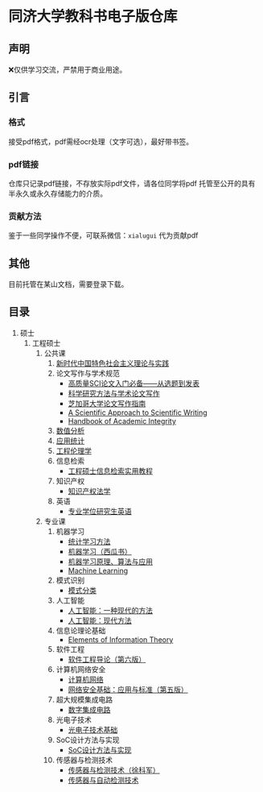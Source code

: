# 同济大学教科书电子版仓库

## 声明

❌仅供学习交流，严禁用于商业用途。

## 引言

### 格式

接受pdf格式，pdf需经ocr处理（文字可选），最好带书签。

### pdf链接

仓库只记录pdf链接，不存放实际pdf文件，请各位同学将pdf
托管至公开的具有半永久或永久存储能力的介质。

### 贡献方法

鉴于一些同学操作不便，可联系微信：`xialugui` 代为贡献pdf

## 其他

目前托管在某山文档，需要登录下载。

## 目录

1. 硕士
    1. 工程硕士
        1. 公共课
            1. [新时代中国特色社会主义理论与实践][新时代中国特色社会主义理论与实践]
            2. 论文写作与学术规范
                * [高质量SCI论文入门必备——从选题到发表][高质量SCI论文入门必备——从选题到发表]
                * [科学研究方法与学术论文写作][科学研究方法与学术论文写作]
                * [芝加哥大学论文写作指南][芝加哥大学论文写作指南]
                * [A Scientific Approach to Scientific Writing][A Scientific Approach to Scientific Writing]
                * [Handbook of Academic Integrity][Handbook of Academic Integrity]
            3. [数值分析][数值分析]
            4. [应用统计][应用统计]
            5. [工程伦理学][工程伦理学]
            6. 信息检索
                * [工程硕士信息检索实用教程][工程硕士信息检索实用教程]
            7. 知识产权
                * [知识产权法学][知识产权法学]
            8. 英语
                * [专业学位研究生英语][专业学位研究生英语]
        2. 专业课
            1. 机器学习
                * [统计学习方法][统计学习方法]
                * [机器学习（西瓜书）][机器学习]
                * [机器学习原理、算法与应用][机器学习原理、算法与应用]
                * [Machine Learning][Machine Learning]
            2. 模式识别
                * [模式分类][模式分类]
            3. 人工智能
                * [人工智能：一种现代的方法][人工智能：一种现代的方法]
                * [人工智能：现代方法][人工智能：现代方法]
            4. 信息论理论基础
                * [Elements of Information Theory][Elements of Information Theory]
            5. 软件工程
                * [软件工程导论（第六版）][软件工程导论（第六版）]
            6. 计算机网络安全
                * [计算机网络][计算机网络]
                * [网络安全基础：应用与标准（第五版）][网络安全基础：应用与标准（第五版）]
            7. 超大规模集成电路
                * [数字集成电路][数字集成电路]
            8. 光电子技术
                * [光电子技术基础][光电子技术基础]
            9. SoC设计方法与实现
                * [SoC设计方法与实现][SoC设计方法与实现]
            10. 传感器与检测技术
                * [传感器与检测技术（徐科军）][传感器与检测技术（徐科军）]
                * [传感器与自动检测技术][传感器与自动检测技术]

[传感器与自动检测技术]: https://kdocs.cn/l/ch8M1Ze5Wdmw

[传感器与检测技术（徐科军）]: https://kdocs.cn/l/cuzxUvL9e7kC

[光电子技术基础]: https://kdocs.cn/l/cu6mU2sLA97v

[SoC设计方法与实现]: https://kdocs.cn/l/cr9R7wVky4JR

[数字集成电路]: https://kdocs.cn/l/co6nHcPxWGKJ

[人工智能：一种现代的方法]: https://kdocs.cn/l/chwPnSfs6p34

[人工智能：现代方法]: https://kdocs.cn/l/cfmx4xuJNM6o

[软件工程导论（第六版）]: https://kdocs.cn/l/cfQC0Dg6qoqA

[计算机网络]: https://kdocs.cn/l/cagYgWImfkVl

[网络安全基础：应用与标准（第五版）]:https://kdocs.cn/l/cl9W0QADGJMN

[Elements of Information Theory]: https://kdocs.cn/l/cpRWKOTRuYT8

[模式分类]: https://kdocs.cn/l/ciZviazbvRyX

[统计学习方法]: https://kdocs.cn/l/cfMYuuONsCCr

[机器学习]: https://kdocs.cn/l/cl49PdY1BstI

[机器学习原理、算法与应用]: https://kdocs.cn/l/cbiyPK1Qmdx3

[Machine Learning]: https://kdocs.cn/l/cgXqifgsw5hd

[专业学位研究生英语]: https://kdocs.cn/l/cmn4OVMqjMFI

[工程硕士信息检索实用教程]: https://kdocs.cn/l/chzritP1T1C1

[知识产权法学]: https://kdocs.cn/l/ccrUpwkYF84x

[新时代中国特色社会主义理论与实践]: https://kdocs.cn/l/cgZUrGSZQztW

[高质量SCI论文入门必备——从选题到发表]: https://kdocs.cn/l/cos4VwlejXO1

[科学研究方法与学术论文写作]: https://kdocs.cn/l/ccllWyAAJ21Y

[芝加哥大学论文写作指南]: https://kdocs.cn/l/ccfUD8xWZzeE

[A Scientific Approach to Scientific Writing]: https://kdocs.cn/l/cfJVEHb331UW

[Handbook of Academic Integrity]: https://kdocs.cn/l/cbLtoUujQ3Mf

[数值分析]: https://kdocs.cn/l/cbKXjpXV6pWr

[应用统计]: https://kdocs.cn/l/cprlvJXVBjye

[工程伦理学]: https://kdocs.cn/l/cbLEUYTMmKPV